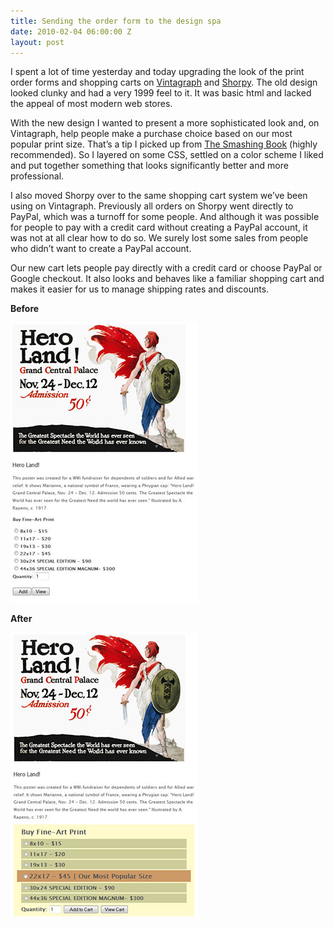 ```yaml
---
title: Sending the order form to the design spa
date: 2010-02-04 06:00:00 Z
layout: post
---
```


I spent a lot of time yesterday and today upgrading the look of the print order forms and shopping carts on [Vintagraph](http://www.vintagraph.com/) and [Shorpy](http://www.shorpy.com/). The old design looked clunky and had a very 1999 feel to it. It was basic html and lacked the appeal of most modern web stores.

With the new design I wanted to present a more sophisticated look and, on Vintagraph, help people make a purchase choice based on our most popular print size. That’s a tip I picked up from [The Smashing Book](http://www.smashingmagazine.com/2009/12/03/smashing-book-its-out-now/?utm_source=Smashing%2BMagazine&utm_medium=badge&utm_content=sm_badges_3.jpg&utm_campaign=Smashing%2BBook%20-%20Smashing%20Magazine%20-%20Badge) (highly recommended). So I layered on some CSS, settled on a color scheme I liked and put together something that looks significantly better and more professional.

I also moved Shorpy over to the same shopping cart system we’ve been using on Vintagraph. Previously all orders on Shorpy went directly to PayPal, which was a turnoff for some people. And although it was possible for people to pay with a credit card without creating a PayPal account, it was not at all clear how to do so. We surely lost some sales from people who didn’t want to create a PayPal account.

Our new cart lets people pay directly with a credit card or choose PayPal or Google checkout. It also looks and behaves like a familiar shopping cart and makes it easier for us to manage shipping rates and discounts.

**Before**

![](/assets/images/order-form-view-before.jpg)

**After**

![](/assets/images/order-form-view-after.jpg)

